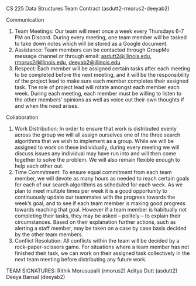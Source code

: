 CS 225 Data Structures 
 	Team Contract (asdutt2-rmorus2-deeyab2) 
 	
Communication 

1. Team Meetings: Our team will meet once a week every Thursdays 6-7 PM on Discord. During every meeting, one team member will be tasked to take down notes which will be stored as a Google document. 
2. Assistance: Team members can be contacted through GroupMe message channel or through   email: asdutt2@illinois.edu, rmorus2@illinois.edu, deeyab2@illinois.edu 
3. Respect: Each member will be assigned certain tasks after each meeting to be completed before the next meeting, and it will be the responsibility of the project lead to make sure each member completes their assigned task. The role of project lead will rotate amongst each member each week. During each meeting, each member must be willing to listen to the other members’ opinions as well as voice out their own thoughts if and when the need arises. 

Collaboration

1. Work Distribution: In order to ensure that work is distributed evenly across the group we will all assign ourselves one of the three search algorithms that we wish to implement as a group. While we will be assigned to work on these individually, during every meeting we will discuss issues any individual may have run into and will then come together to solve the problem. We will also remain flexible enough to help each other out. 
2. Time Commitment: To ensure equal commitment from each team member, we will devote as many hours as needed to reach certain goals for each of our search algorithms as scheduled for each week. As we plan to meet multiple times per week it is a good opportunity to continuously update our teammates with the progress towards the week’s goal, and to see if each team member is making good progress towards reaching that goal. However if a team member is habitually not completing their tasks, they may be asked – politely – to explain their circumstances. Based on their explanation further actions, such as alerting a staff member, may be taken on a case by case basis decided by the other team members. 
3. Conflict Resolution: All conflicts within the team will be decided by a rock-paper-scissors game. For situations where a team member has not finished their task, we can work on their assigned task collectively in the next team meeting before distributing any future work. 

TEAM SIGNATURES: 
Rithik Morusupalli (rmorus2)
Aditya Dutt (asdutt2)
Deeya Bansal (deeyab2)